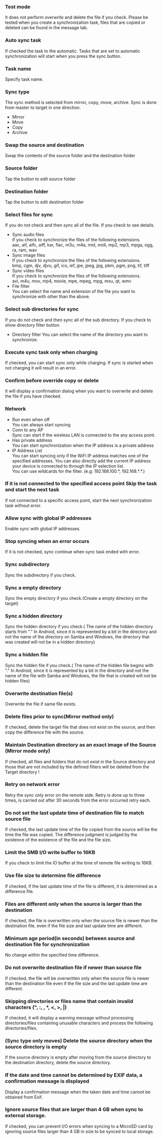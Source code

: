 ### Test mode
It does not perform overwrite and delete the file if you check. Please be tested when you create a synchronization task, files that are copied or deleted can be found in the message tab.

### Auto sync task
If checked the task to the automatic. Tasks that are set to automatic synchronization will start when you press the sync button.

### Task name
Specify task name.

### Sync type
The sync method is selected from mirror, copy, move, archive. Sync is done from master to target in one direction.
- Mirror
- Move
- Copy
- Archive

### Swap the source and destination
Swap the contents of the source folder and the destination folder 

### Source folder
Tap the button to edit source folder

### Destination folder
Tap the button to edit destination folder

### Select files for sync
If you do not check and then sync all of the file. If you check to see details. 
- Sync audio files  
If you check to synchronize the files of the following extensions.  
aac, aif, aifc, aiff, kar, flac, m3u, m4a, mid, midi, mp2, mp3, mpga, ogg, ra, ram, wav  
- Sync image files  
  If you check to synchronize the files of the following extensions.  
  bmp, cgm, djv, djvu, gif, ico, ief, jpe, jpeg, jpg, pbm, pgm, png, tif, tiff
- Sync video files  
  If you check to synchronize the files of the following extensions.  
  avi, m4u, mov, mp4, movie, mpe, mpeg, mpg, mxu, qt, wmv  
- File filter  
You can select the name and extension of the file you want to synchronize with other than the above.

### Select sub directories for sync
If you do not check and then sync all of the sub directory. If you check to show directory filter button.
- Directory filter
You can select the name of the directory you want to synchronize.

### Execute sync task only when charging
If checked, you can start sync only while charging. If sync is started when not charging it will result in an error.

### Confirm before override copy or delete
It will display a confirmation dialog when you want to overwrite and delete the file if you have checked.

### Network
- Run even when off  
You can always start syncing
- Conn to any AP  
Sync can start if the wireless LAN is connected to the any access point.
- Has private address  
You can start synchronization when the IP address is a private address
- IP Address List  
You can start syncing only if the WiFi IP address matches one of the specified addresses. You can also directly add the current IP address your device is connected to through the IP selection list.  
You can use wildcards for the filter. (e.g: 192.168.100.\*, 192.168.\*.\*.)

### If it is not connected to the specified access point Skip the task and start the next task
If not connected to a specific access point, start the next synchronization task without error.

### Allow sync with global IP addresses
Enable sync with global IP addresses.

### Stop syncing when an error occurs
If it is not checked, sync continue when sync task ended with error.

### Sync subdirectory
Sync the subdirectory if you check.

### Sync a empty directory
Sync the empty directory if you check.(Create a empty directory on the target) 

### Sync a hidden directory
Sync the hidden directory if you check.( The name of the hidden directory starts from "." In Android, since it is represented by a bit in the directory and not the name of the directory on Samba and Windows, the directory that was created will not be in a hidden directory)

### Sync a hidden file
Sync the hidden file if you check.( The name of the hidden file begins with "." In Android, since it is represented by a bit in the directory and not the name of the file with Samba and Windows, the file that is created will not be hidden files)

### Overwrite destination file(s)
Overwrite the file if same file exists.

### Delete files prior to sync(Mirror method only)
If checked, delete the target file that does not exist on the source, and then copy the difference file with the source.

### Maintain Destination directory as an exact image of the Source (Mirror mode only)
If checked, all files and folders that do not exist in the Source directory and those that are not included by the defined filters will be deleted from the Target directory !

### Retry on network error
Retry the sync only error on the remote side. Retry is done up to three times, is carried out after 30 seconds from the error occurred retry each.

### Do not set the last update time of destination file to match source file
If checked, the last update time of the file copied from the source will be the time the file was copied. The difference judgment is judged by the existence of the existence of the file and the file size.

### Limit the SMB I/O write buffer to 16KB
If you check to limit the IO buffer at the time of remote file writing to 16KB. 

### Use file size to determine file difference
If checked, if the last update time of the file is different, it is determined as a difference file.
### Files are different only when the source is larger than the destination
If checked, the file is overwritten only when the source file is newer than the destination file, even if the file size and last update time are different.

### Minimum age period(in seconds) between source and destination file for synchronization
No change within the specified time difference.

### Do not overwrite destination file if newer than source file
If checked, the file will be overwritten only when the source file is newer than the destination file even if the file size and the last update time are different.

### Skipping directories or files name that contain invalid characters (", :, \, *, <, >, |)
If checked, it will display a warning message without processing directories/files containing unusable characters and process the following directories/files.

### (Sync type only moves) Delete the source directory when the source directory is empty
If the source directory is empty after moving from the source directory to the destination directory, delete the source directory.

### If the date and time cannot be determined by EXIF data, a confirmation message is displayed
Display a confirmation message when the taken date and time cannot be obtained from Exif.

### Ignore source files that are larger than 4 GB when sync to external storage.
If checked, you can prevent I/O errors when syncing to a MicroSD card by ignoring source files larger than 4 GB in size to be synced to local storage.
